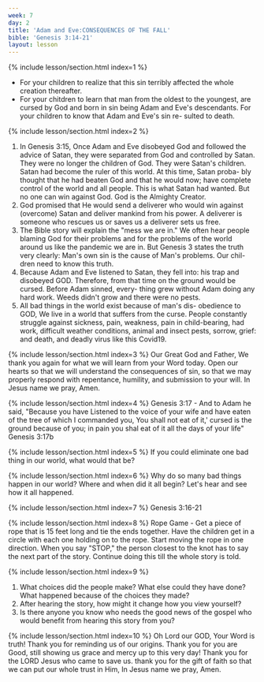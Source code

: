 ```yaml
---
week: 7
day: 2
title: 'Adam and Eve:CONSEQUENCES OF THE FALL'
bible: 'Genesis 3:14-21'
layout: lesson
---
```



{% include lesson/section.html index=1 %}
- For your children to realize that this sin terribly affected the whole creation thereafter.
- For your chitdren to learn that man from the oldest to the youngest, are cursed by God and born in sin being Adam and Eve's descendants. For your children to know that Adam and Eve's sin re- sulted to death.


{% include lesson/section.html index=2 %}
1. In Genesis 3:15, Once Adam and Eve disobeyed God and followed the advice of Satan, they were separated from God and controlled by Satan. They were no longer the children of God. They were Satan's children. Satan had become the ruler of this world. At this time, Satan proba- bly thought that he had beaten God and that he would now; have complete control of the world and all people. This is what Satan had wanted. But no one can win against God. God is the Almighty Creator.
2. God promised that He would send a deliverer who would win against (overcome) Satan and deliver mankind from his power. A deliverer is someone who rescues us or saves us a deliverer sets us free.
3. The Bible story will explain the "mess we are in." We often hear people blaming God for their problems and for the problems of the world around us like the pandemic we are in. But Genesis 3 states the truth very clearly: Man's own sin is the cause of Man's problems. Our chil- dren need to know this truth.
4. Because Adam and Eve listened to Satan, they fell into: his trap and disobeyed GOD. Therefore, from that time on the ground would be cursed. Before Adam sinned, every- thing grew without Adam doing any hard work. Weeds didn't grow and there were no pests.
5. All bad things in the world exist because of man's dis- obedience to GOD, We live in a world that suffers from the curse. People constantly struggle against sickness, pain, weakness, pain in child-bearing, had work, difficult weather conditions, animal and insect pests, sorrow, grief: and death, and deadly virus like this Covid19.


{% include lesson/section.html index=3 %}
Our Great God and Father, We thank you again for what we will learn from your Word today. Open our hearts so that we will understand the consequences of sin, so that we may properly respond with repentance, humility, and submission to your will. In Jesus name we pray, Amen.


{% include lesson/section.html index=4 %}
Genesis 3:17 - And to Adam he said, "Because you have Listened to the voice of your wife and have eaten of the tree of which I commanded you, You shall not eat of it,' cursed is the ground because of you; in pain you shal eat of it all the days of your life" Genesis 3:17b


{% include lesson/section.html index=5 %}
If you could eliminate one bad thing in our world, what would that be?


{% include lesson/section.html index=6 %}
Why do so many bad things happen in our world? Where and when did it all begin? Let's hear and see how it all happened.


{% include lesson/section.html index=7 %}
Genesis 3:16-21


{% include lesson/section.html index=8 %}
Rope Game - Get a piece of rope that is 15 feet long and tie the ends together. Have the children get in a circle with each one holding on to the rope. Start moving the rope in one direction. When you say "STOP," the person closest to the knot has to say the next part of the story. Continue doing this till the whole story is told.


{% include lesson/section.html index=9 %}
1. What choices did the people make? What else could they have done? What happened because of the choices they made?
2. After hearing the story, how might it change how you view yourself?
3. Is there anyone you know who needs the good news of the gospel who would benefit from hearing this story from you?


{% include lesson/section.html index=10 %}
Oh Lord our GOD, Your Word is truth! Thank you for reminding us of our origins. Thank you for you are Good, still showing us grace and mercy up to this very day! Thank you for the LORD Jesus who came to save us. thank you for the gift of faith so that we can put our whole trust in Him, In Jesus name we pray, Amen.


